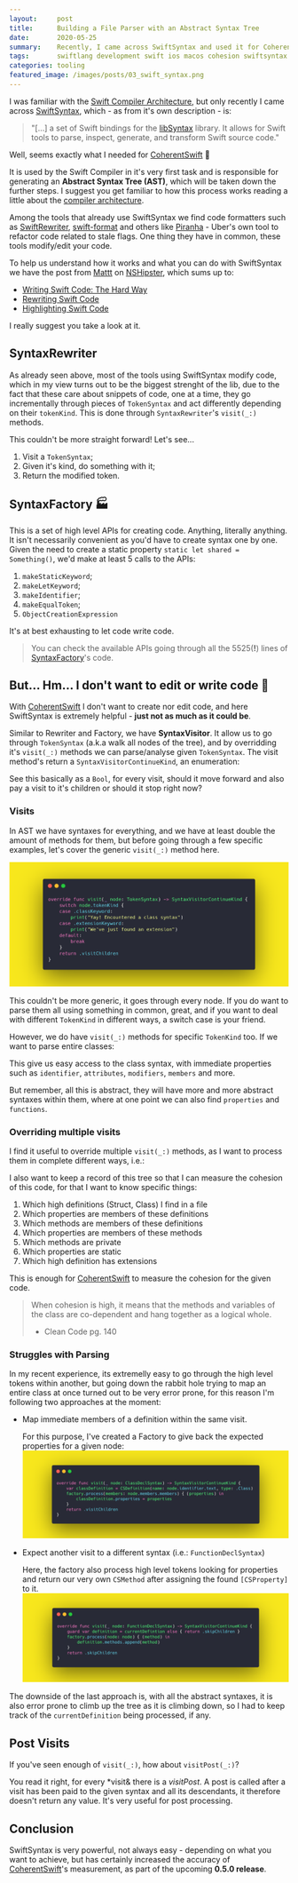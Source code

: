 ```yaml
---
layout:     post
title:      Building a File Parser with an Abstract Syntax Tree
date:       2020-05-25
summary:    Recently, I came across SwiftSyntax and used it for CoherentSwift. It allows for Swift tools to parse, inspect, generate, and transform Swift source code.
tags: 		swiftlang development swift ios macos cohesion swiftsyntax
categories: tooling
featured_image: /images/posts/03_swift_syntax.png
---
```


I was familiar with the [Swift Compiler Architecture](https://swift.org/swift-compiler/#compiler-architecture), but only recently I came across [SwiftSyntax](https://github.com/apple/swift-syntax), which - as from it's own description - is:

> "[...] a set of Swift bindings for the [libSyntax](https://github.com/apple/swift/tree/master/lib/Syntax) library. It allows for Swift tools to parse, inspect, generate, and transform Swift source code."

Well, seems exactly what I needed for [CoherentSwift](https://github.com/arthurpalves/coherent-swift) 🎉 

It is used by the Swift Compiler in it's very first task and is responsible for generating an **Abstract Syntax Tree (AST)**, which will be taken down the further steps. I suggest you get familiar to how this process works reading a little about the [compiler architecture](https://swift.org/swift-compiler/#compiler-architecture).

Among the tools that already use SwiftSyntax we find code formatters such as [SwiftRewriter](https://github.com/inamiy/SwiftRewriter), [swift-format](https://github.com/apple/swift-format) and others like [Piranha](https://github.com/uber/piranha) - Uber's own tool to refactor code related to stale flags. One thing they have in common, these tools modify/edit your code.

To help us understand how it works and what you can do with SwiftSyntax we have the post from [Mattt](https://twitter.com/mattt) on [NSHipster](https://nshipster.com/swiftsyntax/), which sums up to:

* [Writing Swift Code: The Hard Way](https://nshipster.com/swiftsyntax/#writing-swift-code-the-hard-way)
* [Rewriting Swift Code](https://nshipster.com/swiftsyntax/#rewriting-swift-code)
* [Highlighting Swift Code](https://nshipster.com/swiftsyntax/#highlighting-swift-code)

I really suggest you take a look at it.

## SyntaxRewriter

As already seen above, most of the tools using SwiftSyntax modify code, which in my view turns out to be the biggest strenght of the lib, due to the fact that these care about snippets of code, one at a time, they go incrementally through pieces of `TokenSyntax` and act differently depending on their `tokenKind`. This is done through `SyntaxRewriter`'s `visit(_:)` methods.

This couldn't be more straight forward! Let's see...
1. Visit a `TokenSyntax`;
2. Given it's kind, do something with it;
3. Return the modified token.

## SyntaxFactory 🏭

This is a set of high level APIs for creating code. Anything, literally anything. It isn't necessarily convenient as you'd have to create syntax one by one. Given the need to create a static property `static let shared = Something()`, we'd make at least 5 calls to the APIs:
1. `makeStaticKeyword`;
2. `makeLetKeyword`;
3. `makeIdentifier`;
4. `makeEqualToken`;
5. `ObjectCreationExpression`

It's at best exhausting to let code write code.

> You can check the available APIs going through all the 5525(**!**) lines of [SyntaxFactory](https://github.com/apple/swift-syntax/blob/master/Sources/SwiftSyntax/gyb_generated/SyntaxFactory.swift)'s code.

## But... Hm... I don't want to edit or write code 🤔

With [CoherentSwift](https://github.com/arthurpalves/coherent-swift) I don't want to create nor edit code, and here SwiftSyntax is extremely helpful - **just not as much as it could be**.

Similar to Rewriter and Factory, we have **SyntaxVisitor**. It allow us to go through `TokenSyntax` (a.k.a walk all nodes of the tree), and by overridding it's `visit(_:)` methods we can parse/analyse given `TokenSyntax`. The visit method's return a `SyntaxVisitorContinueKind`, an enumeration:

<script src="https://gist.github.com/arthurpalves/7c709b162523650c4c8b68195c26b193.js"></script>

See this basically as a `Bool`, for every visit, should it move forward and also pay a visit to it's children or should it stop right now?

### Visits

In AST we have syntaxes for everything, and we have at least double the amount of methods for them, but before going through a few specific examples, let's cover the generic `visit(_:)` method here.

![visit](/images/posts/03_2_generic_visit.png)

This couldn't be more generic, it goes through every node. If you do want to parse them all using something in common, great, and if you want to deal with different `TokenKind` in different ways, a switch case is your friend.

However, we do have `visit(_:)` methods for specific `TokenKind` too.
If we want to parse entire classes:

<script src="https://gist.github.com/arthurpalves/54785868df7d5e50c77939310c56f10e.js"></script>

This give us easy access to the class syntax, with immediate properties such as `identifier`, `attributes`, `modifiers`, `members` and more.

But remember, all this is abstract, they will have more and more abstract syntaxes within them, where at one point we can also find `properties` and `functions`.

### Overriding multiple visits

I find it useful to override multiple `visit(_:)` methods, as I want to process them in complete different ways, i.e.:

<script src="https://gist.github.com/arthurpalves/4f1e3907355631bb034fa3d74070901f.js"></script>

I also want to keep a record of this tree so that I can measure the cohesion of this code, for that I want to know specific things:

1. Which high definitions (Struct, Class) I find in a file
2. Which properties are members of these definitions
3. Which methods are members of these definitions
4. Which properties are members of these methods
5. Which methods are private
6. Which properties are static
7. Which high definition has extensions

This is enough for [CoherentSwift](https://github.com/arthurpalves/coherent-swift) to measure the cohesion for the given code.

> When cohesion is high, it means that the methods and variables of the class are co-dependent and hang together as a logical whole.
> - Clean Code pg. 140 

### Struggles with Parsing

In my recent experience, its extremelly easy to go through the high level tokens within another, but going down the rabbit hole trying to map an entire class at once turned out to be very error prone, for this reason I'm following two approaches at the moment:
- Map immediate members of a definition within the same visit.

	For this purpose, I've created a Factory to give back the expected properties for a given node:
	![class visit](/images/posts/03_3_class_visit.png)

- Expect another visit to a different syntax (i.e.: `FunctionDeclSyntax`)

	Here, the factory also process high level tokens looking for properties and return our very own `CSMethod` after assigning the found `[CSProperty]` to it.
	![method visit](/images/posts/03_4_method_visit.png)

The downside of the last approach is, with all the abstract syntaxes, it is also error prone to climb up the tree as it is climbing down, so I had to keep track of the `currentDefinition` being processed, if any.

## Post Visits

If you've seen enough of `visit(_:)`, how about `visitPost(_:)`?

You read it right, for every *visit& there is a *visitPost*. A post is called after a visit has been paid to the given syntax and all its descendants, it therefore doesn't return any value.
It's very useful for post processing.

<script src="https://gist.github.com/arthurpalves/56fb7427f85260ece995850a4af1d294.js"></script>

## Conclusion

SwiftSyntax is very powerful, not always easy - depending on what you want to achieve, but has certainly increased the accuracy of [CoherentSwift](https://github.com/arthurpalves/coherent-swift)'s measurement, as part of the upcoming **0.5.0 release**.



